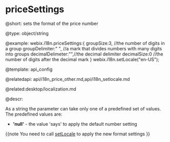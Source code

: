 priceSettings
=============


@short: sets the format of the price number
	

@type: object/string

@example:
webix.i18n.priceSettings:{
		groupSize:3,        //the number of digits in a group
		groupDelimiter:" ", //a mark that divides numbers with many digits into groups
		decimalDelimeter:"",//the decimal delimiter
		decimalSize:0       //the number of digits after the decimal mark
}
webix.i18n.setLocale("en-US");

@template:	api_config

@relatedapi: api/i18n_price_other.md,api/i18n_setlocale.md

@related:desktop/localization.md


@descr:

As a string the parameter can take only one of a predefined set of values. <br> 
The predefined values are:

- **'null'** - the value 'says' to apply the default number setting


{{note
You need to call <a href="api/i18n_setlocale.md">setLocale</a> to apply the new format settings
}}